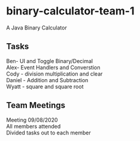 # binary-calculator-team-1
A Java Binary Calculator

## Tasks
Ben- UI and Toggle Binary/Decimal<br>
Alex- Event Handlers and Converstion<br>
Cody - division multiplication and clear<br>
Daniel - Addition and Subtraction<br>
Wyatt - square and square root<br>

## Team Meetings
Meeting 09/08/2020<br>
All members attended<br>
Divided tasks out to each member<br>

